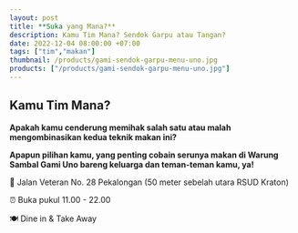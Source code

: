 ```yaml
---
layout: post
title: **Suka yang Mana?**
description: Kamu Tim Mana? Sendok Garpu atau Tangan?
date: 2022-12-04 08:00:00 +07:00
tags: ["tim","makan"]
thumbnail: /products/gami-sendok-garpu-menu-uno.jpg
products: ["/products/gami-sendok-garpu-menu-uno.jpg"]
---
```


## Kamu Tim Mana? ##

**Apakah kamu cenderung memihak salah satu atau malah mengombinasikan kedua teknik makan ini?**

**Apapun pilihan kamu, yang penting cobain serunya makan di Warung Sambal Gami Uno bareng keluarga dan teman-teman kamu, ya!**

📍 Jalan Veteran No. 28 Pekalongan (50 meter sebelah utara RSUD Kraton)

⏰ Buka pukul 11.00 - 22.00

🍽 Dine in & Take Away

